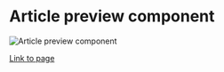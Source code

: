 # Article preview component

![Article preview component
](https://drive.google.com/uc?export=view&id=)

[Link to page](https://sharonjseg.github.io/article-preview-component/)
